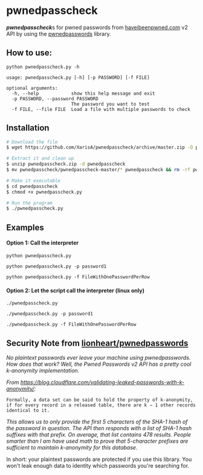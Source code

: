 # pwnedpasscheck

<b><i>pwnedpasscheck</b></i>s for pwned passwords from [haveibeenpwned.com](https://haveibeenpwned.com/API/v2#PwnedPasswords) v2 API by using the [pwnedpasswords](https://github.com/lionheart/pwnedpasswords) library.

How to use:
---

```
python pwnedpasscheck.py -h
  
usage: pwnedpasscheck.py [-h] [-p PASSWORD] [-f FILE]

optional arguments:
  -h, --help            show this help message and exit
  -p PASSWORD, --password PASSWORD
                        The password you want to test
  -f FILE, --file FILE  Load a file with multiple passwords to check
```

Installation
---

```bash
# Download the file
$ wget https://github.com/XarisA/pwnedpasscheck/archive/master.zip -O pwnedpasscheck.zip

# Extract it and clean up
$ unzip pwnedpasscheck.zip -d pwnedpasscheck
$ mv pwnedpasscheck/pwnedpasscheck-master/* pwnedpasscheck && rm -rf pwnedpasscheck/pwnedpasscheck-master && rm pwnedpasscheck.zip

# Make it executable
$ cd pwnedpasscheck
$ chmod +x pwnedpasscheck.py

# Run the program
$ ./pwnedpasscheck.py
```


Examples 
---
  
#### Option 1: Call the interpreter
  
```shell
python pwnedpasscheck.py
```
  
```shell
python pwnedpasscheck.py -p password1
```
  
```shell
python pwnedpasscheck.py -f FileWithOnePasswordPerRow
```
  
#### Option 2: Let the script call the interpreter (linux only)

```shell
./pwnedpasscheck.py
```

```shell
./pwnedpasscheck.py -p password1
```
  
```shell
./pwnedpasscheck.py -f FileWithOnePasswordPerRow
```
 

Security Note from [lionheart/pwnedpasswords](https://github.com/lionheart/pwnedpasswords)
---

*No plaintext passwords ever leave your machine using pwnedpasswords.
How does that work? Well, the Pwned Passwords v2 API has a pretty cool k-anonymity implementation.*

*From https://blog.cloudflare.com/validating-leaked-passwords-with-k-anonymity/:*

    Formally, a data set can be said to hold the property of k-anonymity, if for every record in a released table, there are k − 1 other records identical to it.

*This allows us to only provide the first 5 characters of the SHA-1 hash of the password in question. The API then responds with a list of SHA-1 hash suffixes with that prefix. On average, that list contains 478 results.
People smarter than I am have used math to prove that 5-character prefixes are sufficient to maintain k-anonymity for this database.*

In short: your plaintext passwords are protected if you use this library. You won't leak enough data to identity which passwords you're searching for.

